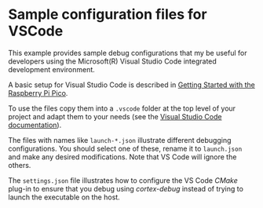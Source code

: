 # Sample configuration files for VSCode

This example provides sample debug configurations that my be useful for developers using the Microsoft(R) Visual Studio Code integrated development environment.

A basic setup for Visual Studio Code is described in [Getting Started with the Raspberry Pi Pico](https://rptl.io/pico-get-started).

To use the files copy them into a `.vscode` folder at the top level of your project and adapt them to your needs (see the [Visual Studio Code documentation](https://code.visualstudio.com/docs/cpp/launch-json-reference)).

The files with names like `launch-*.json` illustrate different debugging configurations. You should select one of these, rename it to `launch.json` and make any desired modifications. Note that VS Code will ignore the others.

The `settings.json` file illustrates how to configure the VS Code *CMake* plug-in to ensure that you debug using *cortex-debug* instead of trying to launch the executable on the host.
